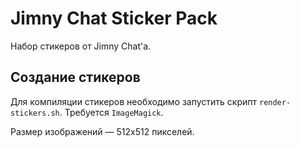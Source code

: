 # Jimny Chat Sticker Pack

Набор стикеров от Jimny Chat'а.

## Создание стикеров

Для компиляции стикеров необходимо запустить скрипт `render-stickers.sh`. Требуется `ImageMagick`.

Размер изображений — 512x512 пикселей.
